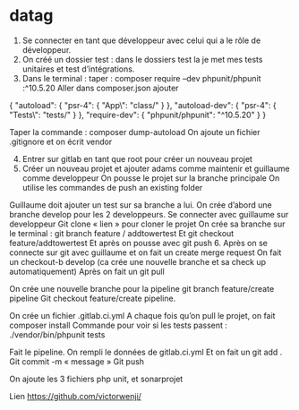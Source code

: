 # datag

1.	Se connecter en tant que développeur avec celui qui a le rôle de développeur.
2.	On créé un dossier test : dans le dossiers test la je met mes tests unitaires et test d’intégrations.
3.	Dans le terminal : taper : composer require –dev phpunit/phpunit :^10.5.20
Aller dans composer.json ajouter 


{
    "autoload": {
    "psr-4": {
        "App\\": "class/"
    }
},
"autoload-dev": {
    "psr-4": {
        "Tests\\": "tests/"
    }
},
    "require-dev": {
        "phpunit/phpunit": "^10.5.20"
    }
}


Taper la commande : composer dump-autoload
On ajoute un fichier .gitignore  et on écrit vendor


4.	Entrer sur gitlab en tant que root pour créer un nouveau projet
5.	Créer un nouveau projet et ajouter adams comme maintenir et guillaume comme developpeur
On pousse le projet sur la branche principale
On utilise les commandes de push an existing folder

Guillaume doit ajouter un test sur sa branche a lui.
On crée d’abord une branche develop pour les 2 developpeurs.
Se connecter avec guillaume sur developpeur
Git clone « lien » pour cloner le projet
On crée sa branche sur le terminal : git branch feature / addtowertest
Et               git checkout feature/addtowertest
Et après on pousse avec git push
6.	Après on se connecte sur git avec guillaume et on fait un create merge request
On fait un checkout-b develop     (ca crée une nouvelle branche et sa check up automatiquement)
Après on fait un git pull


On crée une nouvelle branche pour la pipeline git branch feature/create pipeline
Git checkout feature/create pipeline.


On crée un fichier .gitlab.ci.yml
A chaque fois qu’on pull le projet, on fait composer install
Commande pour voir si les tests passent :   
./vendor/bin/phpunit tests

Fait le pipeline. On rempli le données de gitlab.ci.yml
Et on fait un 	git add .
		Git commit -m « message »
		Git push

On ajoute les 3 fichiers php unit, et sonarprojet

Lien 
https://github.com/victorwenji/
